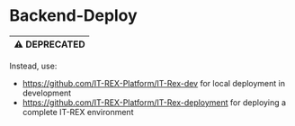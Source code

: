 # Backend-Deploy

| :warning: DEPRECATED |
| --- |

Instead, use:
* https://github.com/IT-REX-Platform/IT-Rex-dev for local deployment in development
* https://github.com/IT-REX-Platform/IT-Rex-deployment for deploying a complete IT-REX environment

